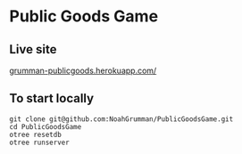 # Public Goods Game

## Live site
[grumman-publicgoods.herokuapp.com/](https://grumman-publicgoods.herokuapp.com/)

## To start locally

```
git clone git@github.com:NoahGrumman/PublicGoodsGame.git
cd PublicGoodsGame
otree resetdb
otree runserver
```